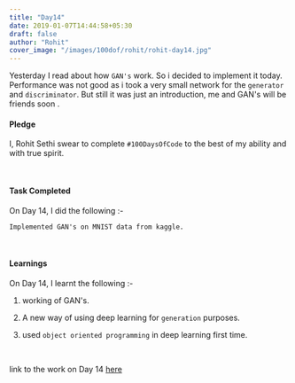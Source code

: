 ```yaml
---
title: "Day14"
date: 2019-01-07T14:44:58+05:30
draft: false
author: "Rohit"
cover_image: "/images/100dof/rohit/rohit-day14.jpg"
---
```

Yesterday I read about how `GAN's` work. So i decided to implement it today. Performance was not good as i took a very small network for the `generator` and `discriminator`. But still it was just an introduction, me and GAN's will be friends soon . 
<!--more-->
#### Pledge
I, Rohit Sethi swear to complete `#100DaysOfCode` to the best of my ability and with true spirit.

<br>

#### Task Completed
On Day 14, I did the following :-

```
Implemented GAN's on MNIST data from kaggle.
```
<br>

#### Learnings
On Day 14, I learnt the following :-

1. working of GAN's.

2. A new way of using deep learning for `generation` purposes.

3. used `object oriented programming` in deep learning first time.

<br/>

link to the work on Day 14 [here](https://github.com/rohit3463/-100DaysOfCode/tree/master/Day14) 


